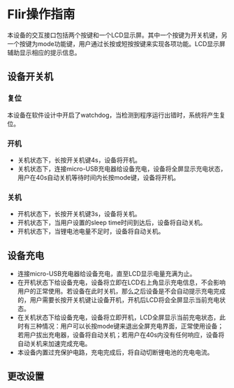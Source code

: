 # Flir操作指南
本设备的交互接口包括两个按键和一个LCD显示屏。其中一个按键为开关机键，另一个按键为mode功能键，用户通过长按或短按按键来实现各项功能。LCD显示屏辅助显示相应的提示信息。

## 设备开关机 
### 复位
本设备在软件设计中开启了watchdog，当检测到程序运行出错时，系统将产生复位。
### 开机
* 关机状态下，长按开关机键4s，设备将开机。
* 关机状态下，连接micro-USB充电器给设备充电，设备将全屏显示充电状态，用户在40s自动关机等待时间内长按mode键，设备将开机。
### 关机
* 开机状态下，长按开关机键3s，设备将关机。
* 开机状态下，当用户设置的sleep time时间到达后，设备将自动关机。
* 开机状态下，当锂电池电量不足时，设备将自动关机。
## 设备充电
* 连接micro-USB充电器给设备充电，直至LCD显示电量充满为止。
* 在开机状态下给设备充电，设备将立即在LCD右上角显示充电信息，不会影响用户的正常使用。若设备在此时关机，那么之后设备是不会自动提示充电完成的，用户需要长按开关机键让设备开机，开机后LCD将会全屏显示当前充电状态。
* 在关机状态下给设备充电，设备将立即开机，LCD全屏显示当前充电状态，此时有三种情况：用户可以长按mode键来退出全屏充电界面，正常使用设备；若用户拔出充电器，设备将自动关机；若用户在40s内没有任何响应，设备将自动关机来加速完成充电。
* 本设备内置过充保护电路，充电完成后，将自动切断锂电池的充电电流。
## 更改设置
